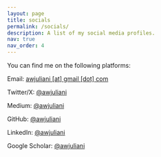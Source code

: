 ```yaml
---
layout: page
title: socials
permalink: /socials/
description: A list of my social media profiles.
nav: true
nav_order: 4
---
```


You can find me on the following platforms:

Email: [awjuliani [at] gmail [dot] com](mailto:awjuliani@gmail.com)

Twitter/X: [@awjuliani](https://twitter.com/awjuliani)

Medium: [@awjuliani](https://medium.com/@awjuliani)

GitHub: [@awjuliani](https://github.com/awjuliani)

LinkedIn: [@awjuliani](https://www.linkedin.com/in/arthur-juliani-50a38a21/)

Google Scholar: [@awjuliani](https://scholar.google.com/citations?user=awjuliani)
